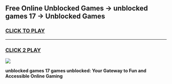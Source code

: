
## Free Online Unblocked Games → unblocked games 17 → Unblocked Games
<h3>
<a href="https://premium.freeplayer.one?title=unblocked_games_17&ref=21F">CLICK TO PLAY</a></h3>
<hr>

<h3>
<a href="https://premium.freeplayer.one?title=unblocked_games_17&ref=21F">CLICK 2 PLAY</a>
  
</h3>

<a href="https://premium.freeplayer.one?title=unblocked_games_17&ref=21F/"><img src="https://clearcache.store/games.png"></a>


**unblocked games 17 games unblocked: Your Gateway to Fun and Accessible Online Gaming**
